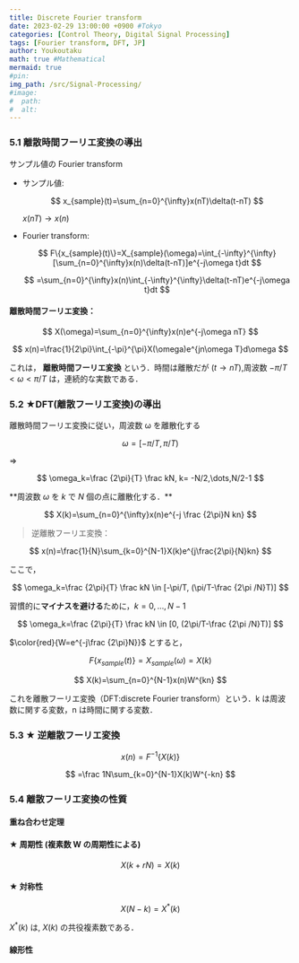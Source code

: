 ```yaml
---
title: Discrete Fourier transform
date: 2023-02-29 13:00:00 +0900 #Tokyo
categories: [Control Theory, Digital Signal Processing]
tags: [Fourier transform, DFT, JP]
author: Youkoutaku
math: true #Mathematical
mermaid: true
#pin:
img_path: /src/Signal-Processing/
#image:
#  path:
#  alt:
---
```


### 5.1 離散時間フーリエ変換の導出

サンプル値の Fourier transform

- サンプル値:

  $$
  x_{sample}(t)=\sum_{n=0}^{\infty}x(nT)\delta(t-nT)
  $$

  $x(nT)→x(n)$

- Fourier transform:

  $$
  F\{x_{sample}(t)\}=X_{sample}(\omega)=\int_{-\infty}^{\infty} [\sum_{n=0}^{\infty}x(n)\delta(t-nT)]e^{-j\omega t}dt
  $$

  $$
  =\sum_{n=0}^{\infty}x(n)\int_{-\infty}^{\infty}\delta(t-nT)e^{-j\omega t}dt
  $$

#### 離散時間フーリエ変換：

$$
X(\omega)=\sum_{n=0}^{\infty}x(n)e^{-j\omega nT}
$$

$$
x(n)=\frac{1}{2\pi}\int_{-\pi}^{\pi}X(\omega)e^{jn\omega T}d\omega
$$

これは， **離散時間フーリエ変換** という．時間は離散だが $(t→nT)$,周波数 $-\pi/T<\omega<\pi/T$ は，連続的な実数である．

### 5.2 ★DFT(離散フーリエ変換)の導出

離散時間フーリエ変換に従い，周波数 ω を離散化する

$$
\omega=[-\pi/T, \pi/T)
$$

⇒

$$
\omega_k=\frac {2\pi}{T} \frac kN, k= -N/2,\dots,N/2-1
$$

\*\*周波数 $ω$ を $k$ で $N$ 個の点に離散化する．\*\*

$$
X(k)=\sum_{n=0}^{\infty}x(n)e^{-j \frac {2\pi}N kn}
$$

> 逆離散フーリエ変換：

$$
x(n)=\frac{1}{N}\sum_{k=0}^{N-1}X(k)e^{j\frac{2\pi}{N}kn}
$$

ここで，

$$
\omega_k=\frac {2\pi}{T} \frac kN \in [-\pi/T, (\pi/T-\frac {2\pi /N}T)]
$$

習慣的に**マイナスを避ける**ために，$k=0,\dots,N-1$

$$
\omega_k=\frac {2\pi}{T} \frac kN \in [0, (2\pi/T-\frac {2\pi /N}T)]
$$

$\color{red}{W=e^{-j\frac {2\pi}N}}$ とすると，

$$
F\{x_{sample}(t)\}=X_{sample}(\omega)=X(k)
$$

$$
X(k)=\sum_{n=0}^{N-1}x(n)W^{kn}
$$

これを離散フーリエ変換（DFT:discrete Fourier transform）という．k は周波数に関する変数，n は時間に関する変数．

### 5.3 ★ 逆離散フーリエ変換

$$
x(n)=F^{-1}\{X(k)\}
$$

$$
=\frac 1N\sum_{k=0}^{N-1}X(k)W^{-kn}
$$

### 5.4 離散フーリエ変換の性質

#### 重ね合わせ定理

#### ★ 周期性 (複素数 W の周期性による)

$$
X(k+rN)=X(k)
$$

#### ★ 対称性

$$
X(N-k)=X^\ast(k)
$$

$X^\ast(k)$ は, $X(k)$ の共役複素数である．

#### 線形性
